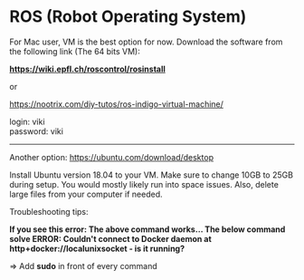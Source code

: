 # ROS (Robot Operating System)

For Mac user, VM is the best option for now.  Download the software from the following link (The 64 bits VM): 

**https://wiki.epfl.ch/roscontrol/rosinstall**

or 

https://nootrix.com/diy-tutos/ros-indigo-virtual-machine/

login: viki <br>
password: viki


-------------------------------------------------------------------------------------------------------------------------


Another option: https://ubuntu.com/download/desktop

Install Ubuntu version 18.04 to your VM.  Make sure to change 10GB to 25GB during setup.  You would mostly likely run into space issues. Also, delete large files from your computer if needed. 

Troubleshooting tips: 

**If you see this error: The above command works… The below command solve ERROR: Couldn't connect to Docker daemon at http+docker://localunixsocket - is it running?**

=> Add **sudo** in front of every command 
